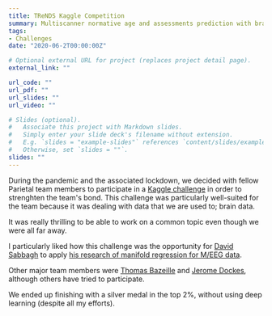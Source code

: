 ```yaml
---
title: TReNDS Kaggle Competition
summary: Multiscanner normative age and assessments prediction with brain function, structure, and connectivity.
tags:
- Challenges
date: "2020-06-2T00:00:00Z"

# Optional external URL for project (replaces project detail page).
external_link: ""

url_code: ""
url_pdf: ""
url_slides: ""
url_video: ""

# Slides (optional).
#   Associate this project with Markdown slides.
#   Simply enter your slide deck's filename without extension.
#   E.g. `slides = "example-slides"` references `content/slides/example-slides.md`.
#   Otherwise, set `slides = ""`.
slides: ""
---
```


During the pandemic and the associated lockdown, we decided with fellow Parietal team members to participate in a [Kaggle challenge](https://www.kaggle.com/c/trends-assessment-prediction/overview/timeline) in order to strenghten the team's bond.
This challenge was particularly well-suited for the team because it was dealing with data that we are used to; brain data.

It was really thrilling to be able to work on a common topic even though we were all far away.

I particularly liked how this challenge was the opportunity for [David Sabbagh](https://twitter.com/davsabbagh?lang=fr) to apply [his research of manifold regression for M/EEG data](https://arxiv.org/abs/1906.02687).

Other major team members were [Thomas Bazeille](https://twitter.com/tbazeill?lang=fr) and [Jerome Dockes](https://jeromedockes.github.io/), although others have tried to participate.

We ended up finishing with a silver medal in the top 2%, without using deep learning (despite all my efforts).
